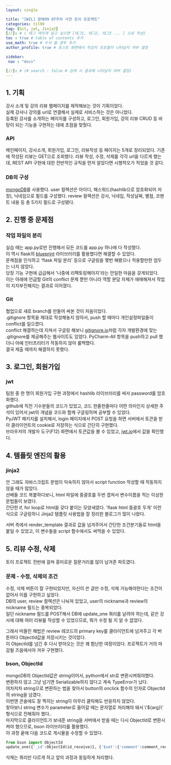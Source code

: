 ```yaml
---
layout: single

title: "[WIL] 항해99 OT주차 사전 토이 프로젝트"
categories: til99
tag: [Git, jwt, Jinja2]
[//]: # ( 태그 여러개 달고 싶으면 [태그1, 태그2, 태그3 ... ] 으로 작성)
toc : true # table of contents 추가
use_math: true # 수식 쓸 경우 추가
author_profile: true # 포스트 화면에서 작성자 프로필이 나타날지 여부 결정

sidebar:
 nav : "docs"

[//]: # (# search : false # 검색 시 결과에 나타날지 여부 결정)
---
```


## 1. 기획
 
 강사 소개 및 강의 리뷰 웹페이지를 제작해보는 것이 기획이었다.<br/>
 실제 강사나 강의를 url로 연결해서 실제로 서비스하는 것은 아니었다.<br/> 
 등록된 강사를 소개하는 페이지를 구성하고, 로그인, 회원가입, 강의 리뷰 CRUD 등 바탕이 되는 기능을 구현하는 데에 초점을 맞췄다.<br/>
 

### API

 메인페이지, 강사소개, 회원가입, 로그인, 리뷰작성 등 페이지는 5개로 정리되었다. 기존에 작성된 리뷰는 GET으로 조회했다. 리뷰 작성, 수정, 삭제를 각각 url을 다르게 했는데, REST API 구현에 대한 전반적인 규칙을 먼저 알았다면 시행착오가 적었을 것 같다.


### DB의 구성
 
 [mongoDB](https://www.mongodb.com/)를 사용했다. user 컬렉션은 아이디, 패스워드(hashlib으로 암호화되어 저장), 닉네임으로 필드를 구성했다. review 컬렉션은 강사, 닉네임, 작성날짜, 별점, 코멘트 내용 등 총 5가지 필드로 구성됐다. 


  
## 2. 진행 중 문제점

### 작업 파일의 분리
 실습 때는 app.py로만 진행해서 모든 코드를 app.py 하나에 다 작성했다.<br/> 
 이 역시 flask의 [blueprint](https://flask-docs-kr.readthedocs.io/ko/latest/blueprints.html) 라이브러리를 활용했다면 해결할 수 있었다.<br/> 
 문제점을 인식하고 'flask 파일 분리' 등으로 구글링을 몇번 해봤으나 적용할만한 엄두는 나지 않았다.<br/> 
 당장 기능 구현에 급급해서 '나중에 리팩토링해야지'라는 안일한 마음을 갖게되었다.<br/>
 이는 아래에 언급할 Git의 conflict 문제 뿐만 아니라 역할 분담 자체가 애매해져서 작업이 지지부진해지는 결과로 이어졌다.

### Git

 협업으로 새로 branch를 만들어 써본 것이 처음이었다.<br/> 
 .gitignore 항목을 제대로 작성해놓지 않아서, push 할 때마다 개인설정파일들이 conflict를 일으켰다.<br/>
 conflict 해결하는데 지쳐서 구글링 해보니 [gitignore.io](https://toptal.com/developers/gitignore)처럼 각자 개발환경에 맞는 .gitignore를 제공해주는 웹사이트도 있었다. PyCharm-All 항목을 push하고 pull 했더니 아예 인터프리터가 작동하지 않아 롤백했다.<br/>
 결국 제출 때까지 해결하지 못했다.


## 3. 로그인, 회원가입

### jwt
 팀원 중 한 명이 회원가입 구현 과정에서 hashlib 라이브러리를 써서 password를 암호화했다.<br/> 
 github에 직전 기수분들의 코드가 있었고, 코드 한줄한줄마다 어떤 의미인지 상세한 주석이 있어서 jwt의 개념을 코드와 함께 구글링하며 공부할 수 있었다.<br/> 
 PyJWT 패키지를 설치해서, login 페이지에서 POST 요청을 하면 서버에서 토큰을 받아 클라이언트의 cookie로 저장하는 식으로 간단히 구현했다.<br/>
 브라우저의 개발자 도구(F12) 화면에서 토큰값을 볼 수 있었고, [jwt.io](https://jwt.io/)에서 값을 확인했다.<br/>


## 4. 템플릿 엔진의 활용

### jinja2
 안 그래도 자바스크립트 문법이 익숙하지 않아서 script function 작성할 때 작동하지 않을 때가 많았다.<br/>
 선배들 코드 복붙하다보니, html 파일에 중괄호를 두번 겹쳐서 변수이름을 적는 이상한 문법들이 보였다.<br/> 간단한 if, for loop로 html을 갖다 붙이는 모양새였다.
 'flask html 중괄호 두개' 이런 식으로 구글링하니 Jinja2 템플릿 사용법을 잘 정리한 블로그가 많이 나왔다.<br/>
 
 서버 측에서 render_template 결과로 값을 넘겨주어서 간단한 조건분기들로 html을 붙일 수 있었고, 이 변수들을 script 함수에서도 써먹을 수 있었다.

## 5. 리뷰 수정, 삭제

토이 프로젝트 전반에 걸쳐 흥미로운 질문거리를 많이 남겨준 파트였다.

### 문제 - 수정, 삭제의 조건
 수정, 삭제 버튼이 잘 구현되었지만, 자신이 쓴 글만 수정, 삭제 가능해야한다는 조건이 없어서 이를 구현하고 싶었다.<br/>
 DB의 user, review 컬렉션은 나눠져 있었고, user의 nickname과 review의 nickname 필드는 중복되었다.<br/>
 일단 nickname 필드를 POST해서 DB에 update_one 쿼리를 날려야 하는데, 같은 강사에 대해 여러 리뷰를 작성할 수 있었으므로, 뭐가 수정 될 지 알 수 없었다.<br/>

 그래서 떠올린 해법은 review 레코드의 primary key를 클라이언트에 넘겨주고 각 버튼마다 ObjectId값을 저장시키는 것이었다.<br/>
 이 ObjectId를 넘긴 후 다시 받아오는 것은 꽤 험난한 여정이었다. 프로젝트가 거의 마감될 즈음에서야 겨우 구현했다.

### bson, ObjectId 
 mongoDB의 ObjectId값은 string이어서, python에서 str로 변환시켜줘야했다.<br/> 
 변환하지 않고 그냥 넘기면 Serializable하지 않다고 계속 TypeError가 났다.<br/>
 여차저차 string으로 변환하는 법을 찾아서 button의 onclick 함수의 인자로 ObjectId의 string을 넘겼다.<br/> 
 이번엔 콘솔에도 잘 찍히는 string이 아무리 클릭해도 반응하지 않았다.<br/>
 찾아보니 string 변수가 parameter로 들어갈 때는 문자열로 처리해야 돼서 \\'${arg}\\' 형식으로 전해줘야 했다..<br/>
 마지막으로 클라이언트가 보내준 string을 서버에서 받을 때는 다시 ObjectId로 변환시켜야 했으므로, bson 라이브러리를 활용했다.<br/>
 이 과정 끝에 다음 코드로 게시물을 수정할 수 있었다. <br/>

 ``` python
 from bson import ObjectId
 update_one({'_id':ObjectId(id_receive)}, {'$set':{'comment':comment_receive}})
 ```

 삭제는 쿼리만 다르게 하고 앞의 과정과 동일하게 처리했다.